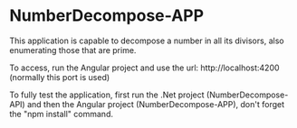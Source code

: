 # NumberDecompose-APP

This application is capable to decompose a number in all its divisors, also enumerating those that are prime.

To access, run the Angular project and use the url: http://localhost:4200 (normally this port is used)

To fully test the application, first run the .Net project (NumberDecompose-API) and then the Angular project (NumberDecompose-APP), don't forget the "npm install" command.
